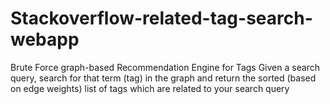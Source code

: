 # Stackoverflow-related-tag-search-webapp
Brute Force graph-based Recommendation Engine for Tags
Given a search query, search for that term (tag) in the graph and return the sorted (based on edge weights) list of tags which are related to your search query

